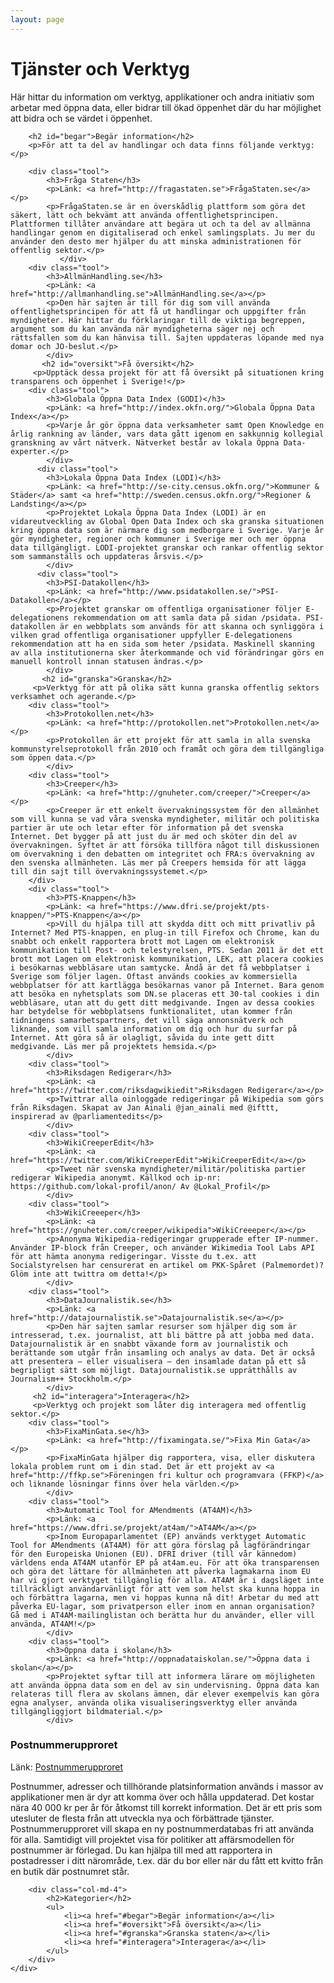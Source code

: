 ```yaml
---
layout: page
---
```

<!-- page content start -->

<div class="container">
  <div class="row">
    <div class="col-md-8">
        <h1>Tjänster och Verktyg</h1>
        <p>Här hittar du information om verktyg, applikationer och andra initiativ som arbetar med öppna data, eller bidrar till ökad öppenhet där du har möjlighet att bidra och se värdet i öppenhet.</p>

        <h2 id="begar">Begär information</h2>
        <p>För att ta del av handlingar och data finns följande verktyg:</p>

        <div class="tool">
            <h3>Fråga Staten</h3>
            <p>Länk: <a href="http://fragastaten.se">FrågaStaten.se</a></p>
            <p>FrågaStaten.se är en överskådlig plattform som göra det säkert, lätt och bekvämt att använda offentlighetsprincipen. Plattformen tillåter användare att begära ut och ta del av allmänna handlingar genom en digitaliserad och enkel samlingsplats. Ju mer du använder den desto mer hjälper du att minska administrationen för offentlig sektor.</p>
	           </div>
        <div class="tool">
            <h3>AllmänHandling.se</h3>
            <p>Länk: <a href="http://allmanhandling.se">AllmänHandling.se</a></p>
            <p>Den här sajten är till för dig som vill använda offentlighetsprincipen för att få ut handlingar och uppgifter från myndigheter. Här hittar du förklaringar till de viktiga begreppen, argument som du kan använda när myndigheterna säger nej och rättsfallen som du kan hänvisa till. Sajten uppdateras löpande med nya domar och JO-beslut.</p>
            </div>
	       <h2 id="oversikt">Få översikt</h2>
         <p>Upptäck dessa projekt för att få översikt på situationen kring transparens och öppenhet i Sverige!</p>
  	    <div class="tool">
            <h3>Globala Öppna Data Index (GODI)</h3>
            <p>Länk: <a href="http://index.okfn.org/">Globala Öppna Data Index</a></p>
            <p>Varje år gör öppna data verksamheter samt Open Knowledge en årlig rankning av länder, vars data gått igenom en sakkunnig kollegial granskning av vårt nätverk. Nätverket består av lokala Öppna Data-experter.</p>
            </div>
	      <div class="tool">
            <h3>Lokala Öppna Data Index (LODI)</h3>
            <p>Länk: <a href="http://se-city.census.okfn.org/">Kommuner & Städer</a> samt <a href="http://sweden.census.okfn.org/">Regioner & Landsting</a></p>
            <p>Projektet Lokala Öppna Data Index (LODI) är en vidareutveckling av Global Open Data Index och ska granska situationen kring öppna data som är närmare dig som medborgare i Sverige. Varje år gör myndigheter, regioner och kommuner i Sverige mer och mer öppna data tillgängligt. LODI-projektet granskar och rankar offentlig sektor som sammanställs och uppdateras årsvis.</p>
            </div>
	      <div class="tool">
            <h3>PSI-Datakollen</h3>
            <p>Länk: <a href="http://www.psidatakollen.se/">PSI-Datakollen</a></p>
            <p>Projektet granskar om offentliga organisationer följer E-delegationens rekommendation om att samla data på sidan /psidata. PSI-datakollen är en webbplats som används för att skanna och synliggöra i vilken grad offentliga organisationer uppfyller E-delegationens rekommendation att ha en sida som heter /psidata. Maskinell skanning av alla institutionerna sker återkommande och vid förändringar görs en manuell kontroll innan statusen ändras.</p>
            </div>
	       <h2 id="granska">Granska</h2>
         <p>Verktyg för att på olika sätt kunna granska offentlig sektors verksamhet och agerande.</p>
        <div class="tool">
            <h3>Protokollen.net</h3>
            <p>Länk: <a href="http://protokollen.net">Protokollen.net</a></p>
            <p>Protokollen är ett projekt för att samla in alla svenska kommunstyrelseprotokoll från 2010 och framåt och göra dem tillgängliga som öppen data.</p>
            </div>
        <div class="tool">
            <h3>Creeper</h3>
            <p>Länk: <a href="http://gnuheter.com/creeper/">Creeper</a></p>
            <p>Creeper är ett enkelt övervakningssystem för den allmänhet som vill kunna se vad våra svenska myndigheter, militär och politiska partier är ute och letar efter för information på det svenska Internet. Det bygger på att just du är med och sköter din del av övervakningen. Syftet är att försöka tillföra något till diskussionen om övervakning i den debatten om integritet och FRA:s övervakning av den svenska allmänheten. Läs mer på Creepers hemsida för att lägga till din sajt till övervakningssystemet.</p>
        </div>
        <div class="tool">
            <h3>PTS-Knappen</h3>
            <p>Länk: <a href="https://www.dfri.se/projekt/pts-knappen/">PTS-Knappen</a></p>
            <p>Vill du hjälpa till att skydda ditt och mitt privatliv på Internet? Med PTS-knappen, en plug-in till Firefox och Chrome, kan du snabbt och enkelt rapportera brott mot Lagen om elektronisk kommunikation till Post- och telestyrelsen, PTS. Sedan 2011 är det ett brott mot Lagen om elektronisk kommunikation, LEK, att placera cookies i besökarnas webbläsare utan samtycke. Ändå är det få webbplatser i Sverige som följer lagen. Oftast används cookies av kommersiella webbplatser för att kartlägga besökarnas vanor på Internet. Bara genom att besöka en nyhetsplats som DN.se placeras ett 30-tal cookies i din webbläsare, utan att du gett ditt medgivande. Ingen av dessa cookies har betydelse för webbplatsens funktionalitet, utan kommer från tidningens samarbetspartners, det vill säga annonsnätverk och liknande, som vill samla information om dig och hur du surfar på Internet. Att göra så är olagligt, såvida du inte gett ditt medgivande. Läs mer på projektets hemsida.</p>
            </div>
        <div class="tool">
            <h3>Riksdagen Redigerar</h3>
            <p>Länk: <a href="https://twitter.com/riksdagwikiedit">Riksdagen Redigerar</a></p>
            <p>Twittrar alla oinloggade redigeringar på Wikipedia som görs från Riksdagen. Skapat av Jan Ainali @jan_ainali med @ifttt, inspirerad av @parliamentedits</p>
            </div>
        <div class="tool">
            <h3>WikiCreeperEdit</h3>
            <p>Länk: <a href="https://twitter.com/WikiCreeperEdit">WikiCreeperEdit</a></p>
            <p>Tweet när svenska myndigheter/militär/politiska partier redigerar Wikipedia anonymt. Källkod och ip-nr: https://github.com/lokal-profil/anon/ Av @Lokal_Profil</p>
            </div>
        <div class="tool">
            <h3>WikiCreeeper</h3>
            <p>Länk: <a href="https://gnuheter.com/creeper/wikipedia">WikiCreeeper</a></p>
            <p>Anonyma Wikipedia-redigeringar grupperade efter IP-nummer. Använder IP-block från Creeper, och använder Wikimedia Tool Labs API för att hämta anonyma redigeringar. Visste du t.ex. att Socialstyrelsen har censurerat en artikel om PKK-Spåret (Palmemordet)? Glöm inte att twittra om detta!</p>
            </div>
        <div class="tool">
            <h3>DataJournalistik.se</h3>
            <p>Länk: <a href="http://datajournalistik.se">Datajournalistik.se</a></p>
            <p>Den här sajten samlar resurser som hjälper dig som är intresserad, t.ex. journalist, att bli bättre på att jobba med data. Datajournalistik är en snabbt växande form av journalistik och berättande som utgår från insamling och analys av data. Det är också att presentera – eller visualisera – den insamlade datan på ett så begripligt sätt som möjligt. Datajournalistik.se upprätthålls av Journalism++ Stockholm.</p>
            </div>
         <h2 id="interagera">Interagera</h2>
         <p>Verktyg och projekt som låter dig interagera med offentlig sektor.</p>
        <div class="tool">
            <h3>FixaMinGata.se</h3>
            <p>Länk: <a href="http://fixamingata.se/">Fixa Min Gata</a></p>
            <p>FixaMinGata hjälper dig rapportera, visa, eller diskutera lokala problem runt om i din stad. Det är ett projekt av <a href="http://ffkp.se">Föreningen fri kultur och programvara (FFKP)</a> och liknande lösningar finns över hela världen.</p>
            </div>
        <div class="tool">
            <h3>Automatic Tool for AMendments (AT4AM)</h3>
            <p>Länk: <a href="https://www.dfri.se/projekt/at4am/">AT4AM</a></p>
            <p>Inom Europaparlamentet (EP) används verktyget Automatic Tool for AMendments (AT4AM) för att göra förslag på lagförändringar för den Europeiska Unionen (EU). DFRI driver (till vår kännedom) världens enda AT4AM utanför EP på at4am.eu. För att öka transparensen och göra det lättare för allmänheten att påverka lagmakarna inom EU har vi gjort verktyget tillgänglig för alla. AT4AM är i dagsläget inte tillräckligt användarvänligt för att vem som helst ska kunna hoppa in och förbättra lagarna, men vi hoppas kunna nå dit! Arbetar du med att påverka EU-lagar, som privatperson eller inom en annan organisation? Gå med i AT4AM-mailinglistan och berätta hur du använder, eller vill använda, AT4AM!</p>
            </div>
        <div class="tool">
            <h3>Öppna data i skolan</h3>
            <p>Länk: <a href="http://oppnadataiskolan.se/">Öppna data i skolan</a></p>
            <p>Projektet syftar till att informera lärare om möjligheten att använda öppna data som en del av sin undervisning. Öppna data kan relateras till flera av skolans ämnen, där elever exempelvis kan göra egna analyser, använda olika visualiseringsverktyg eller använda tillgängliggjort bildmaterial.</p>
            </div>
  <div class="tool">
            <h3>Postnummerupproret</h3>
            <p>Länk: <a href="http://www.postnummeruppror.nu/">Postnummerupproret</a>
            <p>Postnummer, adresser och tillhörande platsinformation används i massor av applikationer men är dyr att komma över och hålla uppdaterad. Det kostar nära 40 000 kr per år för åtkomst till korrekt information. Det är ett pris som utesluter de flesta från att utveckla nya och förbättrade tjänster. Postnummerupproret vill skapa en ny postnummerdatabas fri att använda för alla. Samtidigt vill projektet visa för politiker att affärsmodellen för postnummer är förlegad. Du kan hjälpa till med att rapportera in postadresser i ditt närområde, t.ex. där du bor eller när du fått ett kvitto från en butik där postnumret står.</p>
        </div>
    </div>


        <div class="col-md-4">
            <h2>Kategorier</h2>
            <ul>
                <li><a href="#begar">Begär information</a></li>
                <li><a href="#oversikt">Få översikt</a></li>
                <li><a href="#granska">Granska staten</a></li>
                <li><a href="#interagera">Interagera</a></li>
            </ul>
        </div>
    </div>
</div>
